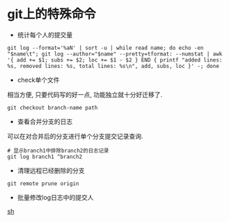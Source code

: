 # git上的特殊命令

* 统计每个人的提交量
```
git log --format='%aN' | sort -u | while read name; do echo -en "$name\t"; git log --author="$name" --pretty=tformat: --numstat | awk '{ add += $1; subs += $2; loc += $1 - $2 } END { printf "added lines: %s, removed lines: %s, total lines: %s\n", add, subs, loc }' -; done
```


* check单个文件

相当方便, 只要代码写的好一点, 功能独立就十分好迁移了.

```
git checkout branch-name path
```

* 查看合并分支的日志

可以在对合并后的分支进行单个分支提交记录查询.

```
# 显示branch1中排除branch2的日志记录
git log branch1 ^branch2
```

* 清理远程已经删除的分支

```
git remote prune origin
```

* 批量修改log日志中的提交人

[sh](/code/shell/modify_git_commit_user.sh)
